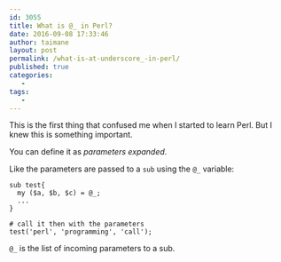 ```yaml
---
id: 3055
title: What is @_ in Perl?
date: 2016-09-08 17:33:46
author: taimane
layout: post
permalink: /what-is-at-underscore_-in-perl/
published: true
categories:
   -
tags:
   -
---
```

This is the first thing that confused me when I started to learn Perl. But I knew this is something important.



You can define it as <em>parameters expanded</em>.

Like the parameters are passed to a `sub` using the `@_` variable:

```
sub test{
  my ($a, $b, $c) = @_;
  ...
}

# call it then with the parameters
test('perl', 'programming', 'call');
```

`@_` is the list of incoming parameters to a sub.  

